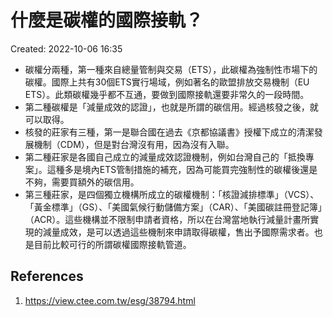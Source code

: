 # 什麼是碳權的國際接軌？
Created: 2022-10-06 16:35

* 碳權分兩種，第一種來自總量管制與交易（ETS），此碳權為強制性市場下的碳權。國際上共有30個ETS實行場域，例如著名的歐盟排放交易機制（EU ETS）。此類碳權幾乎都不互通，要做到國際接軌還要非常久的一段時間。
* 第二種碳權是「減量成效的認證」，也就是所謂的碳信用。經過核發之後，就可以取得。
* 核發的莊家有三種，第一是聯合國在過去《京都協議書》授權下成立的清潔發展機制（CDM），但是對台灣沒有用，因為沒有入聯。
* 第二種莊家是各國自己成立的減量成效認證機制，例如台灣自己的「抵換專案」。這種多是境內ETS管制措施的補充，因為可能買完強制性的碳權後還是不夠，需要買額外的碳信用。
* 第三種莊家，是四個獨立機構所成立的碳權機制：「核證減排標準」（VCS）、「黃金標準」（GS）、「美國氣候行動儲備方案」（CAR）、「美國碳註冊登記簿」（ACR）。這些機構並不限制申請者資格，所以在台灣當地執行減量計畫所實現的減量成效，是可以透過這些機制來申請取得碳權，售出予國際需求者。也是目前比較可行的所謂碳權國際接軌管道。




## References
1. https://view.ctee.com.tw/esg/38794.html